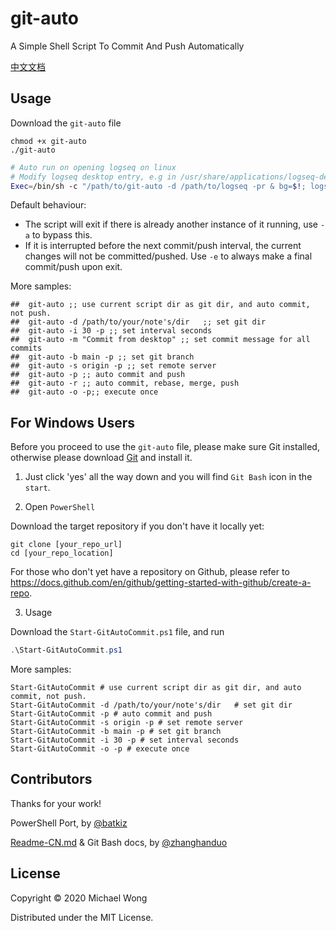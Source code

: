# git-auto

A Simple Shell Script To Commit And Push Automatically

[中文文档](./Readme-CN.md)

## Usage

Download the `git-auto` file

```
chmod +x git-auto
./git-auto
```

```sh
# Auto run on opening logseq on linux
# Modify logseq desktop entry, e.g in /usr/share/applications/logseq-desktop.desktop
Exec=/bin/sh -c "/path/to/git-auto -d /path/to/logseq -pr & bg=$!; logseq; kill $bg"
```

Default behaviour:
- The script will exit if there is already another instance of it running, use `-a` to bypass this.
- If it is interrupted before the next commit/push interval, the current changes will not be committed/pushed. Use `-e` to always make a final commit/push upon exit.

More samples:

```
##  git-auto ;; use current script dir as git dir, and auto commit, not push.
##  git-auto -d /path/to/your/note's/dir   ;; set git dir
##  git-auto -i 30 -p ;; set interval seconds
##  git-auto -m "Commit from desktop" ;; set commit message for all commits
##  git-auto -b main -p ;; set git branch
##  git-auto -s origin -p ;; set remote server
##  git-auto -p ;; auto commit and push
##  git-auto -r ;; auto commit, rebase, merge, push
##  git-auto -o -p;; execute once
```

## For Windows Users

Before you proceed to use the `git-auto` file, please make sure Git installed, otherwise please download [Git](https://github.com/git-for-windows/git/releases/download/v2.30.1.windows.1/Git-2.30.1-64-bit.exe) and install it.

1. Just click 'yes' all the way down and you will find `Git Bash` icon in the `start`.

2. Open `PowerShell`

Download the target repository if you don't have it locally yet:

```
git clone [your_repo_url]
cd [your_repo_location]
```

For those who don't yet have a repository on Github, please refer to https://docs.github.com/en/github/getting-started-with-github/create-a-repo.

3. Usage

Download the `Start-GitAutoCommit.ps1` file, and run

```powershell
.\Start-GitAutoCommit.ps1
```

More samples:

```
Start-GitAutoCommit # use current script dir as git dir, and auto commit, not push.
Start-GitAutoCommit -d /path/to/your/note's/dir   # set git dir
Start-GitAutoCommit -p # auto commit and push
Start-GitAutoCommit -s origin -p # set remote server
Start-GitAutoCommit -b main -p # set git branch
Start-GitAutoCommit -i 30 -p # set interval seconds
Start-GitAutoCommit -o -p # execute once
```

## Contributors

Thanks for your work!

PowerShell Port, by [@batkiz](https://github.com/batkiz)

[Readme-CN.md](https://github.com/defclass/git-auto/blob/master/Readme-CN.md) & Git Bash docs, by [@zhanghanduo](https://github.com/zhanghanduo)

## License

Copyright © 2020 Michael Wong

Distributed under the MIT License.
